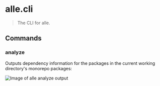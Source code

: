 # alle.cli
> The CLI for alle.

## Commands

### analyze

Outputs dependency information for the packages in the current working directory's
monorepo packages:

![Image of alle analyze output](https://github.com/kogosoftwarellc/alle/tree/master/packages/alle.cli/docs/analyze.png)
